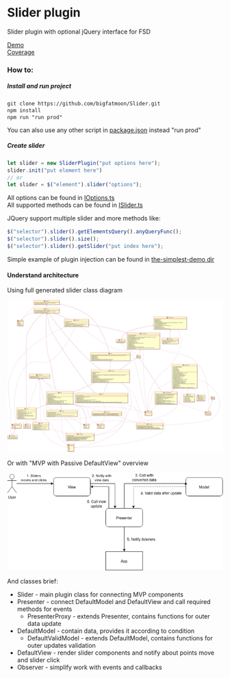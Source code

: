 # Slider plugin
Slider plugin with optional jQuery interface for FSD

[Demo](https://bigfatmoon.github.io/Slider/index.html)  
[Coverage](https://bigfatmoon.github.io/Slider/coverage/lcov-report/index.html)

### How to:
##### Install and run project
```
git clone https://github.com/bigfatmoon/Slider.git
npm install
npm run "run prod"
``` 
You can also use any other script in [package.json](./package.json) instead "run prod"

##### Create slider
```javascript
let slider = new SliderPlugin("put options here");
slider.init("put element here")
// or
let slider = $("element").slider("options");
```
All options can be found in [IOptions.ts](src/slider/model/Options.ts)  
All supported methods can be found in [ISlider.ts](src/slider/Slider.ts)

JQuery support multiple slider and more methods like:
```javascript
$("selector").slider().getElementsQuery().anyQueryFunc();
$("selector").slider().size();
$("selector").slider().getSlider("put index here");
```
Simple example of plugin injection can be found in [the-simplest-demo dir](./the-simplest-demo)
#### Understand architecture

Using full generated slider class diagram

![uml](./uml/uml.svg)

Or with "MVP with Passive DefaultView" overview

![overview](./uml/overview.png)      

And classes brief:
* Slider - main plugin class for connecting MVP components
* Presenter - connect DefaultModel and DefaultView and call required methods for events
  * PresenterProxy - extends Presenter,  contains functions for outer data update
* DefaultModel - contain data, provides it according to condition
  * DefaultValidModel - extends DefaultModel, contains functions for outer updates validation
* DefaultView - render slider components and notify about points move and slider click
* Observer - simplify work with events and callbacks
